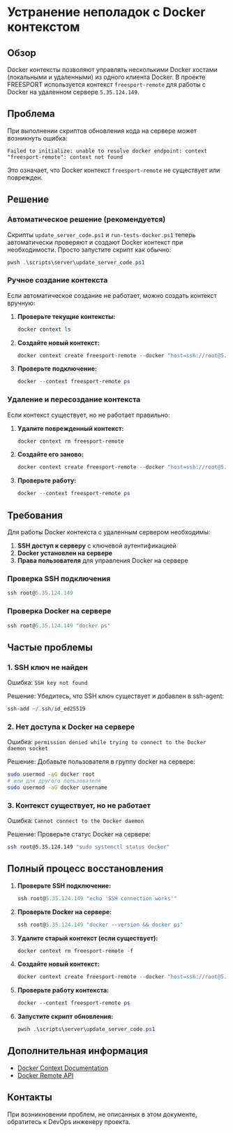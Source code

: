 # Устранение неполадок с Docker контекстом

## Обзор

Docker контексты позволяют управлять несколькими Docker хостами (локальными и удаленными) из одного клиента Docker. В проекте FREESPORT используется контекст `freesport-remote` для работы с Docker на удаленном сервере `5.35.124.149`.

## Проблема

При выполнении скриптов обновления кода на сервере может возникнуть ошибка:
```
Failed to initialize: unable to resolve docker endpoint: context "freesport-remote": context not found
```

Это означает, что Docker контекст `freesport-remote` не существует или поврежден.

## Решение

### Автоматическое решение (рекомендуется)

Скрипты `update_server_code.ps1` и `run-tests-docker.ps1` теперь автоматически проверяют и создают Docker контекст при необходимости. Просто запустите скрипт как обычно:

```powershell
pwsh .\scripts\server\update_server_code.ps1
```

### Ручное создание контекста

Если автоматическое создание не работает, можно создать контекст вручную:

1. **Проверьте текущие контексты:**
   ```powershell
   docker context ls
   ```

2. **Создайте новый контекст:**
   ```powershell
   docker context create freesport-remote --docker "host=ssh://root@5.35.124.149"
   ```

3. **Проверьте подключение:**
   ```powershell
   docker --context freesport-remote ps
   ```

### Удаление и пересоздание контекста

Если контекст существует, но не работает правильно:

1. **Удалите поврежденный контекст:**
   ```powershell
   docker context rm freesport-remote
   ```

2. **Создайте его заново:**
   ```powershell
   docker context create freesport-remote --docker "host=ssh://root@5.35.124.149"
   ```

3. **Проверьте работу:**
   ```powershell
   docker --context freesport-remote ps
   ```

## Требования

Для работы Docker контекста с удаленным сервером необходимы:

1. **SSH доступ к серверу** с ключевой аутентификацией
2. **Docker установлен на сервере**
3. **Права пользователя** для управления Docker на сервере

### Проверка SSH подключения

```powershell
ssh root@5.35.124.149
```

### Проверка Docker на сервере

```powershell
ssh root@5.35.124.149 "docker ps"
```

## Частые проблемы

### 1. SSH ключ не найден

Ошибка: `SSH key not found`

Решение: Убедитесь, что SSH ключ существует и добавлен в ssh-agent:
```powershell
ssh-add ~/.ssh/id_ed25519
```

### 2. Нет доступа к Docker на сервере

Ошибка: `permission denied while trying to connect to the Docker daemon socket`

Решение: Добавьте пользователя в группу docker на сервере:
```bash
sudo usermod -aG docker root
# или для другого пользователя
sudo usermod -aG docker username
```

### 3. Контекст существует, но не работает

Ошибка: `Cannot connect to the Docker daemon`

Решение: Проверьте статус Docker на сервере:
```bash
ssh root@5.35.124.149 "sudo systemctl status docker"
```

## Полный процесс восстановления

1. **Проверьте SSH подключение:**
   ```powershell
   ssh root@5.35.124.149 "echo 'SSH connection works'"
   ```

2. **Проверьте Docker на сервере:**
   ```powershell
   ssh root@5.35.124.149 "docker --version && docker ps"
   ```

3. **Удалите старый контекст (если существует):**
   ```powershell
   docker context rm freesport-remote -f
   ```

4. **Создайте новый контекст:**
   ```powershell
   docker context create freesport-remote --docker "host=ssh://root@5.35.124.149"
   ```

5. **Проверьте работу контекста:**
   ```powershell
   docker --context freesport-remote ps
   ```

6. **Запустите скрипт обновления:**
   ```powershell
   pwsh .\scripts\server\update_server_code.ps1
   ```

## Дополнительная информация

- [Docker Context Documentation](https://docs.docker.com/engine/context/working-with-contexts/)
- [Docker Remote API](https://docs.docker.com/engine/api/)

## Контакты

При возникновении проблем, не описанных в этом документе, обратитесь к DevOps инженеру проекта.
